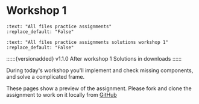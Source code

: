 # Workshop 1

```{custom_download_link} https://github.com/CIEM5000-2025/practice-assignments
:text: "All files practice assignments"
:replace_default: "False"
```

```{custom_download_link} https://github.com/CIEM5000-2025/practice-assignments/tree/solution_workshop_1
:text: "All files practice assignments solutions workshop 1"
:replace_default: "False"
```

::::::{versionadded} v1.1.0 After workshop 1
Solutions in downloads 
::::::

During today's workshop you'll implement and check missing components, and solve a complicated frame.

These pages show a preview of the assignment. Please fork and clone the assignment to work on it locally from [GitHub](https://github.com/CIEM5000-2025/practice-assignments)